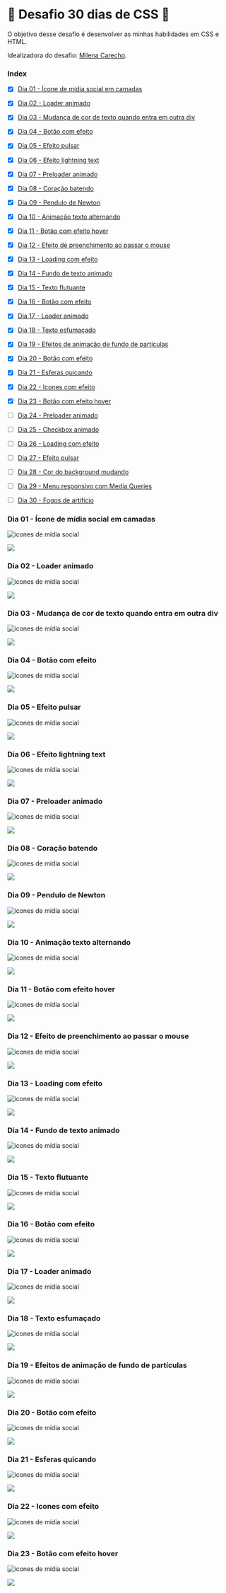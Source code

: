 # :rocket: Desafio 30 dias de CSS :rocket:

O objetivo desse desafio é desenvolver as minhas habilidades em CSS e HTML.

Idealizadora do desafio: [Milena Carecho](https://github.com/MilenaCarecho).

### Index

- [x] [Dia 01 - Ícone de mídia social em camadas](#day01)
- [x] [Dia 02 - Loader animado](#day02)
- [x] [Dia 03 - Mudança de cor de texto quando entra em outra div](#day03)
- [x] [Dia 04 - Botão com efeito](#day04)
- [x] [Dia 05 - Efeito pulsar](#day05)
- [x] [Dia 06 - Efeito lightning text](#day06)
- [x] [Dia 07 - Preloader animado](#day07)  
- [x] [Dia 08 - Coração batendo](#day08)
- [x] [Dia 09 - Pendulo de Newton](#day09)
- [x] [Dia 10 - Animação texto alternando](#day10)
- [x] [Dia 11 - Botão com efeito hover](#day11)
- [x] [Dia 12 - Efeito de preenchimento ao passar o mouse](#day12)
- [x] [Dia 13 - Loading com efeito](#day13)
- [x] [Dia 14 - Fundo de texto animado](#day14)
- [x] [Dia 15 - Texto flutuante](#day15)
- [x] [Dia 16 - Botão com efeito](#day16)
- [x] [Dia 17 - Loader animado](#day17)
- [x] [Dia 18 - Texto esfumaçado](#day18)
- [x] [Dia 19 - Efeitos de animação de fundo de partículas](#day19)
- [x] [Dia 20 - Botão com efeito](#day20)
- [x] [Dia 21 - Esferas quicando](#day21)
- [x] [Dia 22 - Icones com efeito](#day22)
- [x] [Dia 23 - Botão com efeito hover](#day23)
- [ ] [Dia 24 - Preloader animado](#day24)
- [ ] [Dia 25 - Checkbox animado](#day25)
- [ ] [Dia 26 - Loading com efeito](#day26)
- [ ] [Dia 27 - Efeito pulsar](#day27)
- [ ] [Dia 28 - Cor do background mudando](#day28)
- [ ] [Dia 29 - Menu responsivo com Media Queries](#day29)
- [ ] [Dia 30 - Fogos de artificio](#day30)


### Dia 01 - Ícone de mídia social em camadas <a name="day01"></a>
![icones de mídia social](./img/dia01.gif)

[![](https://img.shields.io/badge/-Meu%20C%C3%B3digo-red)](https://github.com/FcAlex/30DiasdeCSS/tree/master/dia01)

### Dia 02 - Loader animado <a name="day02"></a>
![icones de mídia social](./img/dia02.gif)

[![](https://img.shields.io/badge/-Meu%20C%C3%B3digo-green)](https://github.com/FcAlex/30DiasdeCSS/tree/master/dia02)

### Dia 03 - Mudança de cor de texto quando entra em outra div <a name="day03"></a>
![icones de mídia social](./img/dia03.gif)

[![](https://img.shields.io/badge/-Meu%20C%C3%B3digo-blue)](https://github.com/FcAlex/30DiasdeCSS/tree/master/dia03)

### Dia 04 - Botão com efeito <a name="day04"></a>
![icones de mídia social](./img/dia04.gif)

[![](https://img.shields.io/badge/-Meu%20C%C3%B3digo-yellow)](https://github.com/FcAlex/30DiasdeCSS/tree/master/dia04)

### Dia 05 - Efeito pulsar <a name="day05"></a>
![icones de mídia social](./img/dia05.gif)

[![](https://img.shields.io/badge/-Meu%20C%C3%B3digo-9cf)](https://github.com/FcAlex/30DiasdeCSS/tree/master/dia05)

### Dia 06 - Efeito lightning text <a name="day06"></a>
![icones de mídia social](./img/dia06.gif)

[![](https://img.shields.io/badge/-Meu%20C%C3%B3digo-ccc)](https://github.com/FcAlex/30DiasdeCSS/tree/master/dia06)

### Dia 07 - Preloader animado <a name="day07"></a>
![icones de mídia social](./img/dia07.gif)

[![](https://img.shields.io/badge/-Meu%20C%C3%B3digo-orange)](https://github.com/FcAlex/30DiasdeCSS/tree/master/dia07)

### Dia 08 - Coração batendo <a name="day08"></a>
![icones de mídia social](./img/dia08.gif)

[![](https://img.shields.io/badge/-Meu%20C%C3%B3digo-black)](https://github.com/FcAlex/30DiasdeCSS/tree/master/dia08)

### Dia 09 - Pendulo de Newton <a name="day09"></a>
![icones de mídia social](./img/dia09.gif)

[![](https://img.shields.io/badge/-Meu%20C%C3%B3digo-16a085)](https://github.com/FcAlex/30DiasdeCSS/tree/master/dia09)

### Dia 10 - Animação texto alternando <a name="day10"></a>
![icones de mídia social](./img/dia10.gif)

[![](https://img.shields.io/badge/-Meu%20C%C3%B3digo-d35400)](https://github.com/FcAlex/30DiasdeCSS/tree/master/dia10)

### Dia 11 - Botão com efeito hover <a name="day11"></a>
![icones de mídia social](./img/dia11.gif)

[![](https://img.shields.io/badge/-Meu%20C%C3%B3digo-e74c3c)](https://github.com/FcAlex/30DiasdeCSS/tree/master/dia11)


### Dia 12 - Efeito de preenchimento ao passar o mouse <a name="day12"></a>
![icones de mídia social](./img/dia12.gif)

[![](https://img.shields.io/badge/-Meu%20C%C3%B3digo-9b59b6)](https://github.com/FcAlex/30DiasdeCSS/tree/master/dia12)

### Dia 13 - Loading com efeito <a name="day13"></a>
![icones de mídia social](./img/dia13.gif)

[![](https://img.shields.io/badge/-Meu%20C%C3%B3digo-FFC371)](https://github.com/FcAlex/30DiasdeCSS/tree/master/dia13)

### Dia 14 - Fundo de texto animado <a name="day14"></a>
![icones de mídia social](./img/dia14.gif)

[![](https://img.shields.io/badge/-Meu%20C%C3%B3digo-7efff5)](https://github.com/FcAlex/30DiasdeCSS/tree/master/dia14)

### Dia 15 - Texto flutuante <a name="day15"></a>
![icones de mídia social](./img/dia15.gif)

[![](https://img.shields.io/badge/-Meu%20C%C3%B3digo-8e44ad)](https://github.com/FcAlex/30DiasdeCSS/tree/master/dia15)

### Dia 16 - Botão com efeito <a name="day16"></a>
![icones de mídia social](./img/dia16.gif)

[![](https://img.shields.io/badge/-Meu%20C%C3%B3digo-c0392b)](https://github.com/FcAlex/30DiasdeCSS/tree/master/dia16)


### Dia 17 - Loader animado <a name="day17"></a>
![icones de mídia social](./img/dia17.gif)

[![](https://img.shields.io/badge/-Meu%20C%C3%B3digo-ecf0f1)](https://github.com/FcAlex/30DiasdeCSS/tree/master/dia17)

### Dia 18 - Texto esfumaçado <a name="day18"></a>
![icones de mídia social](./img/dia18.gif)

[![](https://img.shields.io/badge/-Meu%20C%C3%B3digo-fff)](https://github.com/FcAlex/30DiasdeCSS/tree/master/dia18)

### Dia 19 - Efeitos de animação de fundo de partículas <a name="day19"></a>
![icones de mídia social](./img/dia19.gif) 

[![](https://img.shields.io/badge/-Meu%20C%C3%B3digo-e17055)](https://github.com/FcAlex/30DiasdeCSS/tree/master/dia19)

### Dia 20 - Botão com efeito <a name="day20"></a>
![icones de mídia social](./img/dia20.gif) 

[![](https://img.shields.io/badge/-Meu%20C%C3%B3digo-000)](https://github.com/FcAlex/30DiasdeCSS/tree/master/dia20)

### Dia 21 - Esferas quicando <a name="day21"></a>
![icones de mídia social](./img/dia21.gif) 

[![](https://img.shields.io/badge/-Meu%20C%C3%B3digo-green)](https://github.com/FcAlex/30DiasdeCSS/tree/master/dia21)

### Dia 22 - Icones com efeito <a name="day22"></a>
![icones de mídia social](./img/dia22.gif) 

[![](https://img.shields.io/badge/-Meu%20C%C3%B3digo-red)](https://github.com/FcAlex/30DiasdeCSS/tree/master/dia22)

### Dia 23 - Botão com efeito hover <a name="day23"></a>
![icones de mídia social](./img/dia23.gif) 

[![](https://img.shields.io/badge/-Meu%20C%C3%B3digo-blue)](https://github.com/FcAlex/30DiasdeCSS/tree/master/dia23)